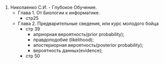 1. Николаенко С.И. - Глубокое Обучение. 
    - Глава 1. От Биологии к информатике.
      - стр25
    - Глава 2. Предварительные сведения, или курс молодого бойца
      - стр 39
        - априорная вероятность(prior probability);
        - правдоподобие (likelihood);
        - апостериорная вероятность(posterior probability);
        - вероятность данных(evidence);
      - стр 50
